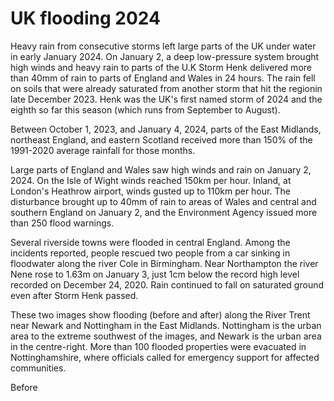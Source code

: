 # UK flooding 2024

Heavy rain from consecutive storms left large parts of the UK under water in early January 2024. On January 2, a deep low-pressure system brought high winds and heavy rain to parts of the U.K Storm Henk delivered more than 40mm of rain to parts of England and Wales in 24 hours. The rain fell on soils that were already saturated from another storm that hit the regionin late December 2023. Henk was the UK's first named storm of 2024 and the eighth so far this season (which runs from September to August).

Between October 1, 2023, and January 4, 2024, parts of the East Midlands, northeast England, and eastern Scotland received more than 150% of the 1991-2020 average rainfall for those months.

Large parts of England and Wales saw high winds and rain on January 2, 2024. On the Isle of Wight winds reached 150km per hour. Inland, at London's Heathrow airport, winds gusted up to 110km per hour. The disturbance brought up to 40mm of rain to areas of Wales and central and southern England on January 2, and the Environment Agency issued more than 250 flood warnings.

Several riverside towns were flooded in central England. Among the incidents reported, people rescued two people from a car sinking in floodwater along the river Cole in Birmingham. Near Northampton the river Nene rose to 1.63m on January 3, just 1cm below the record high level recorded on December 24, 2020. Rain continued to fall on saturated ground even after Storm Henk passed.

These two images show flooding (before and after) along the River Trent near Newark and Nottingham in the East Midlands. Nottingham is the urban area to the extreme southwest of the images, and Newark is the urban area in the centre-right. More than 100 flooded properties were evacuated in Nottinghamshire, where officials called for emergency support for affected communities.

Before
